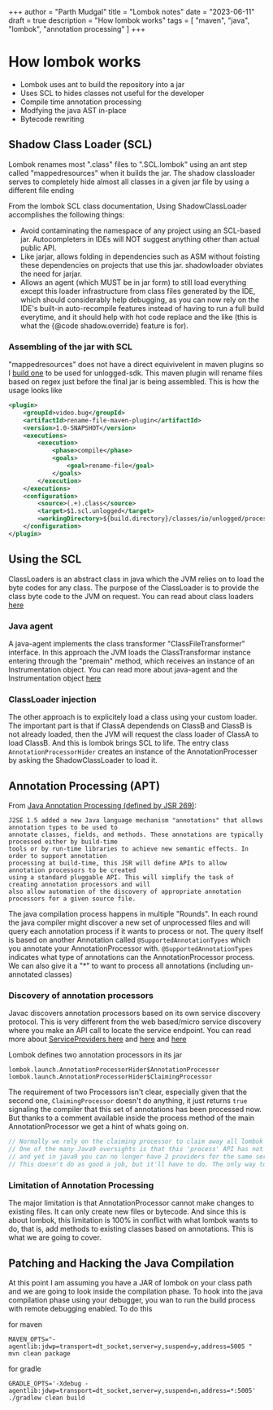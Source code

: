 +++
author = "Parth Mudgal"
title = "Lombok notes"
date = "2023-06-11"
draft = true
description = "How lombok works"
tags = [
    "maven",
    "java",
    "lombok",
    "annotation processing"
]
+++

# How lombok works

- Lombok uses ant to build the repository into a jar
- Uses SCL to hides classes not useful for the developer
- Compile time annotation processing
- Modfying the java AST in-place
- Bytecode rewriting

## Shadow Class Loader (SCL)

Lombok renames most ".class" files to ".SCL.lombok" using an ant step called "mappedresources" when it builds the jar. The shadow classloader serves to completely hide almost all classes in a given jar file by using a different file ending

From the lombok SCL class documentation,  Using ShadowClassLoader accomplishes the following things:
- Avoid contaminating the namespace of any project using an SCL-based jar. Autocompleters in IDEs will NOT suggest anything other than actual public API.
- Like jarjar, allows folding in dependencies such as ASM without foisting these dependencies on projects that use this jar. shadowloader obviates the need for jarjar.
- Allows an agent (which MUST be in jar form) to still load everything except this loader infrastructure from class files generated by the IDE, which should
  considerably help debugging, as you can now rely on the IDE's built-in auto-recompile features instead of having to run a full build everytime, and it should help
  with hot code replace and the like (this is what the {@code shadow.override} feature is for).

### Assembling of the jar with SCL

"mappedresources" does not have a direct equivivelent in maven plugins so I [build one](https://github.com/unloggedio/rename-file-maven-plugin) to be used for unlogged-sdk. This maven plugin will rename files based on regex just before the final jar is being assembled. This is how the usage looks like

```xml
<plugin>
    <groupId>video.bug</groupId>
    <artifactId>rename-file-maven-plugin</artifactId>
    <version>1.0-SNAPSHOT</version>
    <executions>
        <execution>
            <phase>compile</phase>
            <goals>
                <goal>rename-file</goal>
            </goals>
        </execution>
    </executions>
    <configuration>
        <source>(.+).class</source>
        <target>$1.scl.unlogged</target>
        <workingDirectory>${build.directory}/classes/io/unlogged/processor</workingDirectory>
    </configuration>
</plugin>
```

## Using the SCL

ClassLoaders is an abstract class in java which the JVM relies on to load the byte codes for any class. The purpose of the ClassLoader is to provide the class byte code to the JVM on request. You can read about class loaders [here](https://www.baeldung.com/java-classloaders)


### Java agent
A java-agent implements the class transformer "ClassFileTransformer" interface. In this approach the JVM loads the ClassTransformar instance entering through the "premain" method, which receives an instance of an Instrumentation object. You can read more about java-agent and the Instrumentation object [here](https://www.baeldung.com/java-instrumentation)

### ClassLoader injection
The other approach is to explicitely load a class using your custom loader. The important part is that if ClassA dependends on ClassB and ClassB is not already loaded, then the JVM will request the class loader of ClassA to load ClassB. And this is lombok brings SCL to life. The entry class `AnnotationProcessorHider` creates an instance of the AnnotationProcesser by asking the ShadowClassLoader to load it.



## Annotation Processing (APT)

From [Java Annotation Processing (defined by JSR 269)](https://jcp.org/en/jsr/detail?id=269): 

```
J2SE 1.5 added a new Java language mechanism "annotations" that allows annotation types to be used to 
annotate classes, fields, and methods. These annotations are typically processed either by build-time 
tools or by run-time libraries to achieve new semantic effects. In order to support annotation 
processing at build-time, this JSR will define APIs to allow annotation processors to be created 
using a standard pluggable API. This will simplify the task of creating annotation processors and will 
also allow automation of the discovery of appropriate annotation processors for a given source file.
```

The java compilation process happens in multiple "Rounds". In each round the java compiler might discover a new set of unprocessed files and will query each annotation process if it wants to process or not. The query itself is based on another Annotation called `@SupportedAnnotationTypes` which you annotate your AnnotationProcessor with. `@SupportedAnnotationTypes` indicates what type of annotations can the AnnotationProcessor process. We can also give it a "\*" to want to process all annotations (including un-annotated classes)

### Discovery of annotation processors

Javac discovers annotation processors based on its own service discovery protocol. This is very different from the web based/micro service discovery where you make an API call to locate the service endpoint. You can read more about [ServiceProviders here](https://docs.oracle.com/javase/6/docs/api/java/util/ServiceLoader.html) and [here](https://stackoverflow.com/questions/4544899/java-meta-inf-services) and [here](https://www.baeldung.com/java-spi)

Lombok defines two annotation processors in its jar

```
lombok.launch.AnnotationProcessorHider$AnnotationProcessor
lombok.launch.AnnotationProcessorHider$ClaimingProcessor
```

The requirement of two Processors isn't clear, especially given that the second one, `ClaimingProcessor` doesn't do anything, it just returns `true` signaling the compiler that this set of annotations has been processed now. But thanks to a comment available inside the process method of the main AnnotationProcessor we get a hint of whats going on.

```java
// Normally we rely on the claiming processor to claim away all lombok annotations.
// One of the many Java9 oversights is that this 'process' API has not been fixed to address the point that 'files I want to look at' and 'annotations I want to claim' must be one and the same,
// and yet in java9 you can no longer have 2 providers for the same service, thus, if you go by module path, lombok no longer loads the ClaimingProcessor.
// This doesn't do as good a job, but it'll have to do. The only way to go from here, I think, is either 2 modules, or use reflection hackery to add ClaimingProcessor during our init.
```


### Limitation of Annotation Processing

The major limitation is that AnnotationProcessor cannot make changes to existing files. It can only create new files or bytecode. And since this is about lombok, this limitation is 100% in conflict with what lombok wants to do, that is, add methods to existing classes based on annotations. This is what we are going to cover.



## Patching and Hacking the Java Compilation

At this point I am assuming you have a JAR of lombok on your class path and we are going to look inside the compilation phase. To hook into the java compilation phase using your debugger, you wan to run the build process with remote debugging enabled. To do this

for maven

```MAVEN_OPTS="-agentlib:jdwp=transport=dt_socket,server=y,suspend=y,address=5005 " mvn clean package ```


for gradle

```GRADLE_OPTS='-Xdebug -agentlib:jdwp=transport=dt_socket,server=y,suspend=n,address=*:5005'  ./gradlew clean build```












